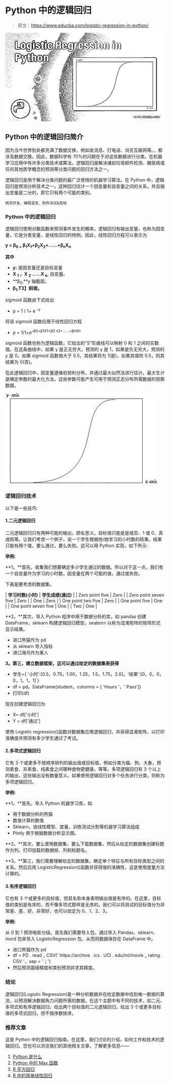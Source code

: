 # Python 中的逻辑回归

> 原文：<https://www.educba.com/logistic-regression-in-python/>

![Logistic Regression in Python](img/ee5dc55f2c812171f0a803f2cd4281c2.png)



## Python 中的逻辑回归简介

因为当今世界到处都充满了数据交换，例如发消息、打电话、浏览互联网等。，都涉及数据交换。因此，数据科学有 70%的问题在于对这些数据进行分类。在机器学习应用中有许多分类技术或算法。逻辑回归是解决诸如垃圾邮件检测、糖尿病或任何其他医学概念的预测等分类问题的回归方法之一。

逻辑回归是用于解决分类问题的最广泛使用的机器学习算法。在 Python 中，逻辑回归是预测分析技术之一。这种回归估计一个因变量和自变量之间的关系，并且输出变量是二分的，即它只有两个可能的类别。

<small>网页开发、编程语言、软件测试&其他</small>

### Python 中的逻辑回归

逻辑回归使用对数函数来预测事件发生的概率。逻辑回归有输出变量，也称为因变量，它是分类变量，是线性回归的特例。因此，线性回归方程可以表示为

**y = β<sub>0 +</sub> β<sub>1</sub>X<sub>1</sub>+β<sub>2</sub>X<sub>2</sub>+……+β<sub>n</sub>X<sub>n</sub>**

**其中**

*   **y:** 是因变量还是目标变量
*   **X <sub>1</sub> ，X <sub>2</sub> ……X <sub>n:</sub>** 自变量。
*   **β<sub>0:</sub>**y 轴截距。
*   **β<sub>1:</sub>T3】斜坡。**

sigmoid 函数由下式给出

*   p = 1 / 1+ e <sup>-y</sup>

将该 sigmoid 函数应用于线性回归方程

*   p = 1/1+e<sup>–</sup><sup>β0+β1X1+β2 x2+……+βnXn</sup>

sigmoid 函数也称为逻辑函数，它给出的“S”形曲线可以映射 0 和 1 之间的实数值。在这条曲线中，如果 y 是正无穷大，预测的 y 是 1，如果是负无穷大，预测的 y 是 0。如果 sigmoid 函数值大于 0.5，其结果将为 1(是)，如果其值吹 0.5，则其结果为 0(否)。

在此逻辑回归中，因变量遵循伯努利分布，并通过最大似然法进行估计。最大生计是确定参数的最大化方法，这些参数可能产生可用于预测正态分布所需数据的观察数据。

![Logistic Regression in Python - 1](img/4e7e38c698fc2d599f5e22f7571672eb.png)



### 逻辑回归技术

以下是一些技巧:

#### 1.二元逻辑回归

二元逻辑回归只有两种可能的输出，顾名思义。目标值只能是是或否、1 或 0、真或假等。让我们考虑一个例子，说一个学生根据他/她学习的小时数的结果。结果只能有两个值，要么通过，要么失败。这可以用 Python 实现，如下所示:

**举例:**

**1。**首先，收集我们想要确定多少学生通过的数据。所以对于这一点，我们有一个自变量作为学习的小时数，因变量在两个可能的值，通过或失败。

下表是要考虑的数据集。

| **学习时数(小时)** | **学生成绩(通过)** |
| Zero point five | Zero |
| Zero point seven five | Zero |
| One | Zero |
| One point two five | Zero |
| One point five | One |
| One point seven five | One |
| Two | One |

**2。**其次，导入 Python 程序中用于数据分析的库，如 pandas 创建 DataFrame，sklearn 构建逻辑回归模型，seaborn 以称为混淆矩阵的矩阵形式显示结果。

*   进口熊猫作为 pd
*   从 sklearn 导入指标
*   进口海鸟作为某人

**3。第三，建立数据框架，这可以通过给定的数据集表获得**

*   学生={ '小时':[0.5，0.75，1.00，1.25，1.5，1.75，2.0]，'结果':[0，0，0，0，1，1，1] }
*   df = pd。DataFrame(student，columns = [ 'Hours '，' Pass'])
*   打印(df)

现在创建逻辑回归为

*   X= df['小时']
*   Y = df['通过']

使用 Logistic regression()函数对数据集应用逻辑回归，并获得混淆矩阵，以打印准确度并预测有多少学生通过了考试。

#### 2.多项式逻辑回归

它有 3 个或更多不按顺序排列的输出值或目标值，例如分类为猫、狗、大象，预测素食、非素食、纯素食之间哪种食物更健康，等等。多项逻辑回归有 3 个以上的输出，这些输出没有数量意义。如果使用逻辑回归对多个任务进行分类，则称为多项逻辑回归。

**举例:**

**1。**首先，导入 Python 机器学习库，如

*   用于数据分析的熊猫
*   数值计算的数值
*   Sklearn，由线性模型、度量、训练测试分割等机器学习算法组成
*   Plotly 用于根据数据分析显示图。

**2。**其次，要么使用数据集，要么下载数据集，然后从给定的数据集创建标题作为列。打印加载的数据帧、列和标题名。

**3。**第三，我们需要理解给定的数据集，确定单个特征与所有目标类型之间的关系。然后应用 LogisticRegression()函数并获得值的准确性，这是使用度量方法计算的。

#### 3.有序逻辑回归

它也有 3 个或更多的目标值，但其名称本身表明输出值是有序的。在这里，目标值的类别是有序的，而不像多项式那样是无序的。我们可以将测试的目标值分为非常差、差、好、非常好，也可以给定为 0、1、2、3。

**举例:**

从 0 到 1 预测电影分级。首先我们需要导入包，通过导入 Pandas、sklearn、mord 包来导入 LogisticRegression 包，从而将数据保存在 DataFrame 中。

*   进口熊猫作为 pd
*   df = PD . read _ CSV(' https://archive . ics . UCI . edu/ml/movie _ rating . CSV '，sep = '；')
*   然后预测震级精度和类别预测并求其精度。

### 结论

逻辑回归(Logistic Regression)是一种分析数据并在给定数据中找到唯一数据的算法，以预测解决数据角力问题所需的数据。在这个主题中有不同的技术，如二元、多项式和有序逻辑回归。给出两个目标值的二元逻辑回归，给出 3 个或更多目标值的多项式回归，但不按序数排序。

### 推荐文章

这是 Python 中的逻辑回归指南。在这里，我们讨论的介绍，如何工作和技术的逻辑回归。您也可以浏览我们的其他相关文章，了解更多信息——

1.  [Python 是什么](https://www.educba.com/what-is-python/)
2.  [Python 中的 Max 函数](https://www.educba.com/max-function-in-python/)
3.  [R 平方回归](https://www.educba.com/r-squared-regression/)
4.  [R 中的简单线性回归](https://www.educba.com/simple-linear-regression-in-r/)





